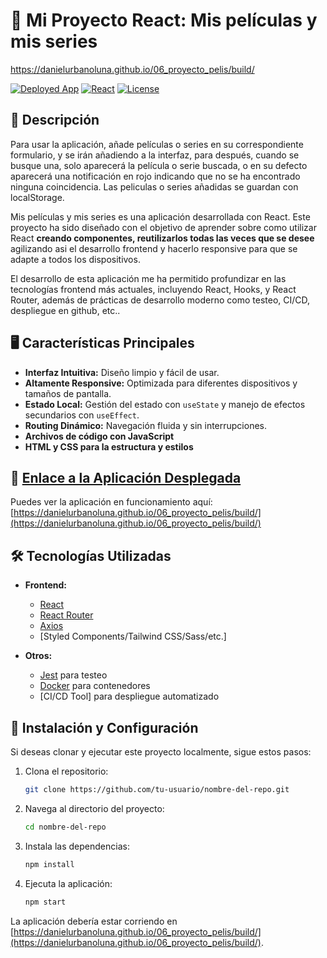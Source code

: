 # 🌟 Mi Proyecto React: Mis películas y mis series
https://danielurbanoluna.github.io/06_proyecto_pelis/build/

[![Deployed App](https://img.shields.io/badge/App-Online-brightgreen)]([https://enlace-a-tu-app-desplegada.com](https://danielurbanoluna.github.io/06_proyecto_pelis/build/))
[![React](https://img.shields.io/badge/React-v17.0.2-blue)](https://reactjs.org/)
[![License](https://img.shields.io/badge/License-MIT-yellow)](LICENSE)

## 🚀 Descripción
Para usar la aplicación, añade películas o series en su correspondiente formulario, y se irán añadiendo a la interfaz, para después, cuando se busque una, solo aparecerá la película o serie buscada, o en su defecto aparecerá una notificación en rojo indicando que no se ha encontrado ninguna coincidencia. Las peliculas o series añadidas se guardan con localStorage.

Mis películas y mis series es una aplicación desarrollada con React. Este proyecto ha sido diseñado con el objetivo de aprender sobre como utilizar React **creando componentes, reutilizarlos todas las veces que se desee** agilizando asi el desarrollo frontend y hacerlo responsive para que se adapte a todos los dispositivos.

El desarrollo de esta aplicación me ha permitido profundizar en las tecnologías frontend más actuales, incluyendo React, Hooks, y React Router, además de prácticas de desarrollo moderno como testeo, CI/CD, despliegue en github, etc..

## 🖥️ Características Principales

- **Interfaz Intuitiva:** Diseño limpio y fácil de usar.
- **Altamente Responsive:** Optimizada para diferentes dispositivos y tamaños de pantalla.
- **Estado Local:** Gestión del estado con `useState` y manejo de efectos secundarios con `useEffect`.
- **Routing Dinámico:** Navegación fluida y sin interrupciones.
- **Archivos de código con JavaScript**
- **HTML y CSS para la estructura y estilos**

## 🔗 [Enlace a la Aplicación Desplegada](https://danielurbanoluna.github.io/06_proyecto_pelis/build/)

Puedes ver la aplicación en funcionamiento aquí: [https://danielurbanoluna.github.io/06_proyecto_pelis/build/](https://danielurbanoluna.github.io/06_proyecto_pelis/build/)

## 🛠️ Tecnologías Utilizadas

- **Frontend:**
  - [React](https://reactjs.org/)
  - [React Router](https://reactrouter.com/)
  - [Axios](https://axios-http.com/)
  - [Styled Components/Tailwind CSS/Sass/etc.] 

- **Otros:**
  - [Jest](https://jestjs.io/) para testeo
  - [Docker](https://www.docker.com/) para contenedores
  - [CI/CD Tool] para despliegue automatizado

## 📄 Instalación y Configuración

Si deseas clonar y ejecutar este proyecto localmente, sigue estos pasos:

1. Clona el repositorio:
    ```bash
    git clone https://github.com/tu-usuario/nombre-del-repo.git
    ```

2. Navega al directorio del proyecto:
    ```bash
    cd nombre-del-repo
    ```

3. Instala las dependencias:
    ```bash
    npm install
    ```

4. Ejecuta la aplicación:
    ```bash
    npm start
    ```

La aplicación debería estar corriendo en [https://danielurbanoluna.github.io/06_proyecto_pelis/build/](https://danielurbanoluna.github.io/06_proyecto_pelis/build/).

